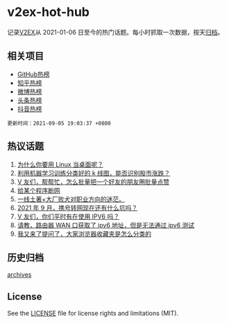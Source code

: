 # v2ex-hot-hub

 记录[V2EX](https://www.v2ex.com/)从 2021-01-06 日至今的热门话题。每小时抓取一次数据，按天[归档](archives)。
 
 ## 相关项目

- [GitHub热榜](https://github.com/lonnyzhang423/github-hot-hub)
- [知乎热榜](https://github.com/lonnyzhang423/zhihu-hot-hub)
- [微博热榜](https://github.com/lonnyzhang423/weibo-hot-hub)
- [头条热榜](https://github.com/lonnyzhang423/toutiao-hot-hub)
- [抖音热榜](https://github.com/lonnyzhang423/douyin-hot-hub)


 `更新时间：2021-09-05 19:03:37 +0800`

## 热议话题

1. [为什么你要用 Linux 当桌面呢？](https://www.v2ex.com/t/799886)
1. [利用机器学习训练分类好的 k 线图，能否识别股市涨跌？](https://www.v2ex.com/t/799974)
1. [V 友们，帮帮忙，怎么批量把一个好友的朋友圈批量点赞](https://www.v2ex.com/t/799898)
1. [给某个程序断网](https://www.v2ex.com/t/799940)
1. [一线土著+大厂败犬对职业方向的迷茫。](https://www.v2ex.com/t/799945)
1. [2021 年 9 月，携号转网现在还有什么坑吗？](https://www.v2ex.com/t/799926)
1. [V 友们，你们平时有在使用 IPV6 吗？](https://www.v2ex.com/t/799942)
1. [请教，路由器 WAN 口获取了 ipv6 地址，但是无法通过 ipv6 测试](https://www.v2ex.com/t/799927)
1. [我又来了提问了，大家浏览器收藏夹是怎么分类的](https://www.v2ex.com/t/799936)

## 历史归档

[archives](archives)

## License

See the [LICENSE](LICENSE) file for license rights and limitations (MIT).
